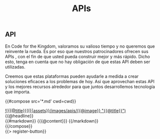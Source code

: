 ﻿---
title: APIs
cwd: src/content/events/Guatemala City/2015gesp/apis
---
## <i class="icon fa-sitemap"></i> API

En Code for the Kingdom, valoramos su valioso tiempo y no queremos que reinvente la rueda. Es por eso que nuestros patrocinadores ofrecen sus APIs , con el fin de que usted pueda construir mejor y más rápido. Dicho esto, tenga en cuenta que no hay obligación de que estas API deben ser utilizadas.

Creemos que estas plataformas pueden ayudarle a medida a crear soluciones eficaces a los problemas de hoy. Así que aprovechan estas API y los mejores recursos alrededor para que juntos desarrollemos tecnología que importa.

{{#compose src='*.md' cwd=cwd}}
<div class="row">
  <div class="4u">
    <a href="{{@url}}" class="api-image">
      ![{{@title}}]({{assets}}/images/apis/{{@image}} "{{@title}}")      
    </a>
  </div>
  <div class="8u api-description" style="vertical-align:baseline">
    <span class="expander headline"><span class="toggle-switch"></span>{{@headline}}</span>
    <div class="content">
    {{#markdown}}
{{{@content}}}
    {{/markdown}}
    </div>
  </div>
</div>
{{/compose}}
<br/>
{{> register-button}}
